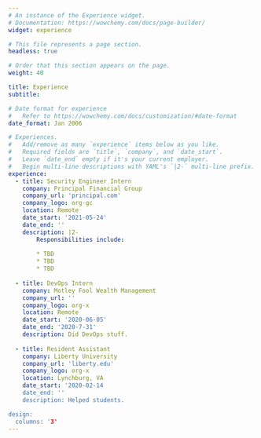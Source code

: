 ```yaml
---
# An instance of the Experience widget.
# Documentation: https://wowchemy.com/docs/page-builder/
widget: experience

# This file represents a page section.
headless: true

# Order that this section appears on the page.
weight: 40

title: Experience
subtitle:

# Date format for experience
#   Refer to https://wowchemy.com/docs/customization/#date-format
date_format: Jan 2006

# Experiences.
#   Add/remove as many `experience` items below as you like.
#   Required fields are `title`, `company`, and `date_start`.
#   Leave `date_end` empty if it's your current employer.
#   Begin multi-line descriptions with YAML's `|2-` multi-line prefix.
experience:
  - title: Security Engineer Intern
    company: Principal Financial Group
    company_url: 'principal.com'
    company_logo: org-gc
    location: Remote
    date_start: '2021-05-24'
    date_end: ''
    description: |2-
        Responsibilities include:
        
        * TBD
        * TBD
        * TBD
        
  - title: DevOps Intern
    company: Motley Fool Wealth Management
    company_url: ''
    company_logo: org-x
    location: Remote
    date_start: '2020-06-05'
    date_end: '2020-7-31'
    description: Did DevOps stuff.
    
  - title: Resident Assistant
    company: Liberty University
    company_url: 'liberty.edu'
    company_logo: org-x
    location: Lynchburg, VA
    date_start: '2020-02-14
    date_end: ''
    description: Helped students.

design:
  columns: '3'
---
```

